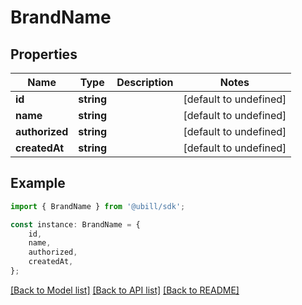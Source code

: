 # BrandName


## Properties

Name | Type | Description | Notes
------------ | ------------- | ------------- | -------------
**id** | **string** |  | [default to undefined]
**name** | **string** |  | [default to undefined]
**authorized** | **string** |  | [default to undefined]
**createdAt** | **string** |  | [default to undefined]

## Example

```typescript
import { BrandName } from '@ubill/sdk';

const instance: BrandName = {
    id,
    name,
    authorized,
    createdAt,
};
```

[[Back to Model list]](../README.md#documentation-for-models) [[Back to API list]](../README.md#documentation-for-api-endpoints) [[Back to README]](../README.md)
